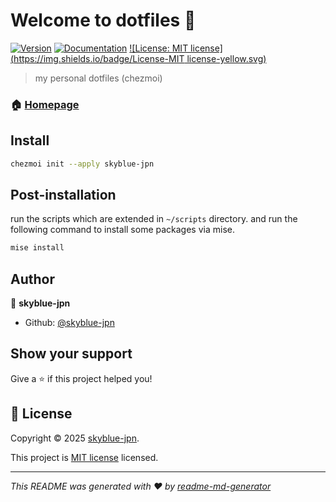 # Welcome to dotfiles 👋

[![Version](https://img.shields.io/npm/v/dotfiles.svg)](https://www.npmjs.com/package/dotfiles)
[![Documentation](https://img.shields.io/badge/documentation-yes-brightgreen.svg)](https://github.com/skyblue-jpn/dotfiles)
[![License: MIT license](https://img.shields.io/badge/License-MIT license-yellow.svg)](https://github.com/skyblue-jpn/dotfiles/blob/main/LICENSE)

> my personal dotfiles (chezmoi)

### 🏠 [Homepage](https://github.com/skyblue-jpn/dotfiles)

## Install

```sh
chezmoi init --apply skyblue-jpn
```

## Post-installation

run the scripts which are extended in `~/scripts` directory.
and run the following command to install some packages via mise.

```sh
mise install
```

## Author

👤 **skyblue-jpn**

- Github: [@skyblue-jpn](https://github.com/skyblue-jpn)

## Show your support

Give a ⭐️ if this project helped you!

## 📝 License

Copyright © 2025 [skyblue-jpn](https://github.com/skyblue-jpn).

This project is [MIT license](https://github.com/skyblue-jpn/dotfiles/blob/main/LICENSE) licensed.

---

_This README was generated with ❤️ by [readme-md-generator](https://github.com/kefranabg/readme-md-generator)_
